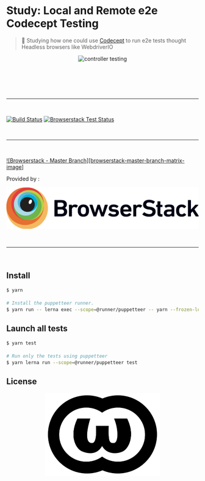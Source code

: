 # Study: Local and Remote e2e Codecept Testing

> :microscope: Studying how one could use [Codecept](https://codecept.io/) to run e2e tests thought Headless browsers like WebdriverIO

<p align=center>
<img alt="controller testing" width=777 src=https://i.makeagif.com/media/11-24-2016/aamCBF.gif>
</p>

<br>
<br>

<br>
<br>

---

<br>

[![Build Status][travis-image]][travis-url]
[![Browserstack Test Status][browserstack-master-branch-status-image]][browserstack-master-branch-url]


<br>

---

<br>

[![Browserstack - Master Branch][browserstack-master-branch-matrix-image]][browserstack-master-branch-url]

Provided by :

<p align=center>
  <a href="https://www.browserstack.com" title="BrowserStack">
  <picture>
    <source srcset="./.github/Browserstack-logo.svg" type="image/svg+xml">
    <img src="./.github/Browserstack-logo@2x.png" alt="Browserstack">
  </picture>
  </a>
</p>

<br>

---

<br>



## Install

```sh
$ yarn

# Install the puppetteer runner.
$ yarn run -- lerna exec --scope=@runner/puppetteer -- yarn --frozen-lockfile
```

## Launch all tests

```sh
$ yarn test

# Run only the tests using puppetteer
$ yarn lerna run --scope=@runner/puppetteer test
```


## License

<p align=center>
<a href="./LICENSE"><img alt="licence logo" width=300 src=./.github/WTFPL_logo.svg></a>
</p>


[travis-url]: https://travis-ci.com/douglasduteil/study-local-and-remote-e2e-codecept-testing
[travis-image]: https://travis-ci.com/douglasduteil/study-local-and-remote-e2e-codecept-testing.svg?branch=master
[browserstack-master-branch-status-image]: https://www.browserstack.com/automate/badge.svg?badge_key=eDN0NHNqUWVFOUl0L0NuRVdBWnI5dUtTaDAyRnlRcllxeUc1ajBaSnhjWT0tLWRMNWZ6cHlaK2UyaGNMaGJIaFExbGc9PQ==--c8f0206161c64835ccffec7c04009d2f436e3e71
[browserstack-master-branch-url]: https://www.browserstack.com/automate/public-build/eDN0NHNqUWVFOUl0L0NuRVdBWnI5dUtTaDAyRnlRcllxeUc1ajBaSnhjWT0tLWRMNWZ6cHlaK2UyaGNMaGJIaFExbGc9PQ==--c8f0206161c64835ccffec7c04009d2f436e3e71
